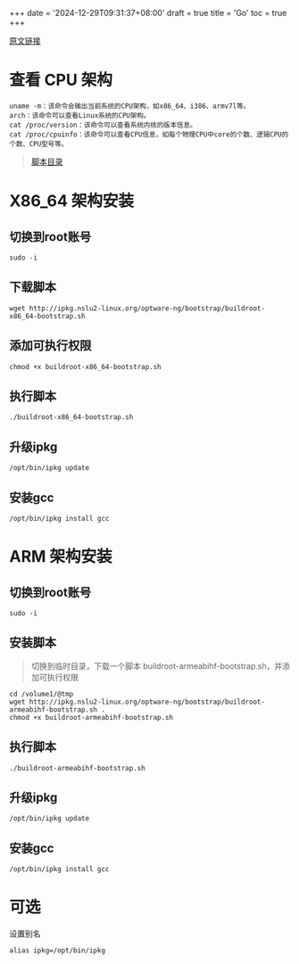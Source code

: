 +++
date = '2024-12-29T09:31:37+08:00'
draft = true
title = 'Go'
toc = true
+++

[原文链接](https://blog.csdn.net/christmans/article/details/129641264)

# 查看 CPU 架构
```shell
uname -m：该命令会输出当前系统的CPU架构，如x86_64、i386、armv7l等。
arch：该命令可以查看Linux系统的CPU架构。
cat /proc/version：该命令可以查看系统内核的版本信息。
cat /proc/cpuinfo：该命令可以查看CPU信息，如每个物理CPU中core的个数、逻辑CPU的个数、CPU型号等。
```
> [脚本目录](http://ipkg.nslu2-linux.org/optware-ng/bootstrap/)

# X86_64 架构安装
## 切换到root账号
```shell
sudo -i
```

## 下载脚本
```shell
wget http://ipkg.nslu2-linux.org/optware-ng/bootstrap/buildroot-x86_64-bootstrap.sh
```

## 添加可执行权限
```shell
chmod +x buildroot-x86_64-bootstrap.sh
```
## 执行脚本
```shell
./buildroot-x86_64-bootstrap.sh
```

## 升级ipkg

```shell
/opt/bin/ipkg update
```

## 安装gcc

```shell
/opt/bin/ipkg install gcc
```

# ARM 架构安装


## 切换到root账号

```shell
sudo -i
```

## 安装脚本

> 切换到临时目录，下载一个脚本 buildroot-armeabihf-bootstrap.sh，并添加可执行权限
```shell
cd /volume1/@tmp
wget http://ipkg.nslu2-linux.org/optware-ng/bootstrap/buildroot-armeabihf-bootstrap.sh .
chmod +x buildroot-armeabihf-bootstrap.sh
```

## 执行脚本

```shell
./buildroot-armeabihf-bootstrap.sh
```

## 升级ipkg

```shell
/opt/bin/ipkg update
```

## 安装gcc

```shell
/opt/bin/ipkg install gcc
```

# 可选

设置别名
```shell
alias ipkg=/opt/bin/ipkg
```
